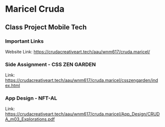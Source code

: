 # Maricel Cruda 

## Class Project Mobile Tech

### Important Links

Website Link: https://crudacreativeart.tech/aau/wnm617/cruda.maricel/

### Side Assignment - CSS ZEN GARDEN

Link: https://crudacreativeart.tech/aau/wnm617/cruda.maricel/csszengarden/index.html

### App Design - NFT-AL

Link: https://crudacreativeart.tech/aau/wnm617/cruda.maricel/App_Design/CRUDA_m03_Explorations.pdf

